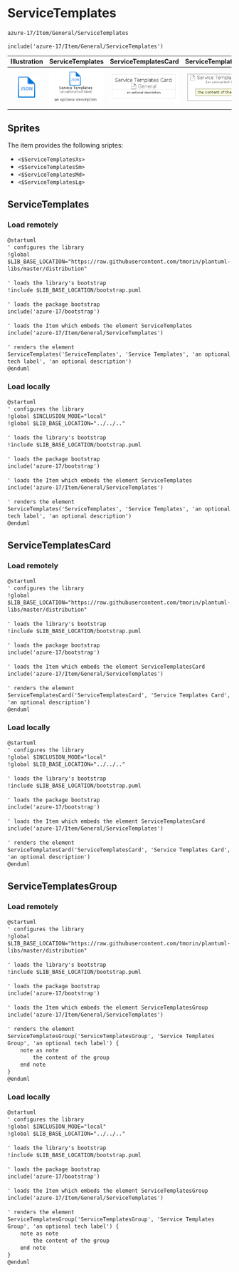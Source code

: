 # ServiceTemplates


```text
azure-17/Item/General/ServiceTemplates
```

```text
include('azure-17/Item/General/ServiceTemplates')
```



| Illustration | ServiceTemplates | ServiceTemplatesCard | ServiceTemplatesGroup |
| :---: | :---: | :---: | :---: |
| ![illustration for Illustration](../../../azure-17/Item/General/ServiceTemplates.png) | ![illustration for ServiceTemplates](../../../azure-17/Item/General/ServiceTemplates.Local.png) | ![illustration for ServiceTemplatesCard](../../../azure-17/Item/General/ServiceTemplatesCard.Local.png) | ![illustration for ServiceTemplatesGroup](../../../azure-17/Item/General/ServiceTemplatesGroup.Local.png) |



## Sprites
The item provides the following sriptes:

- `<$ServiceTemplatesXs>`
- `<$ServiceTemplatesSm>`
- `<$ServiceTemplatesMd>`
- `<$ServiceTemplatesLg>`





## ServiceTemplates

### Load remotely
```plantuml
@startuml
' configures the library
!global $LIB_BASE_LOCATION="https://raw.githubusercontent.com/tmorin/plantuml-libs/master/distribution"

' loads the library's bootstrap
!include $LIB_BASE_LOCATION/bootstrap.puml

' loads the package bootstrap
include('azure-17/bootstrap')

' loads the Item which embeds the element ServiceTemplates
include('azure-17/Item/General/ServiceTemplates')

' renders the element
ServiceTemplates('ServiceTemplates', 'Service Templates', 'an optional tech label', 'an optional description')
@enduml
```

### Load locally
```plantuml
@startuml
' configures the library
!global $INCLUSION_MODE="local"
!global $LIB_BASE_LOCATION="../../.."

' loads the library's bootstrap
!include $LIB_BASE_LOCATION/bootstrap.puml

' loads the package bootstrap
include('azure-17/bootstrap')

' loads the Item which embeds the element ServiceTemplates
include('azure-17/Item/General/ServiceTemplates')

' renders the element
ServiceTemplates('ServiceTemplates', 'Service Templates', 'an optional tech label', 'an optional description')
@enduml
```

## ServiceTemplatesCard

### Load remotely
```plantuml
@startuml
' configures the library
!global $LIB_BASE_LOCATION="https://raw.githubusercontent.com/tmorin/plantuml-libs/master/distribution"

' loads the library's bootstrap
!include $LIB_BASE_LOCATION/bootstrap.puml

' loads the package bootstrap
include('azure-17/bootstrap')

' loads the Item which embeds the element ServiceTemplatesCard
include('azure-17/Item/General/ServiceTemplates')

' renders the element
ServiceTemplatesCard('ServiceTemplatesCard', 'Service Templates Card', 'an optional description')
@enduml
```

### Load locally
```plantuml
@startuml
' configures the library
!global $INCLUSION_MODE="local"
!global $LIB_BASE_LOCATION="../../.."

' loads the library's bootstrap
!include $LIB_BASE_LOCATION/bootstrap.puml

' loads the package bootstrap
include('azure-17/bootstrap')

' loads the Item which embeds the element ServiceTemplatesCard
include('azure-17/Item/General/ServiceTemplates')

' renders the element
ServiceTemplatesCard('ServiceTemplatesCard', 'Service Templates Card', 'an optional description')
@enduml
```

## ServiceTemplatesGroup

### Load remotely
```plantuml
@startuml
' configures the library
!global $LIB_BASE_LOCATION="https://raw.githubusercontent.com/tmorin/plantuml-libs/master/distribution"

' loads the library's bootstrap
!include $LIB_BASE_LOCATION/bootstrap.puml

' loads the package bootstrap
include('azure-17/bootstrap')

' loads the Item which embeds the element ServiceTemplatesGroup
include('azure-17/Item/General/ServiceTemplates')

' renders the element
ServiceTemplatesGroup('ServiceTemplatesGroup', 'Service Templates Group', 'an optional tech label') {
    note as note
        the content of the group
    end note
}
@enduml
```

### Load locally
```plantuml
@startuml
' configures the library
!global $INCLUSION_MODE="local"
!global $LIB_BASE_LOCATION="../../.."

' loads the library's bootstrap
!include $LIB_BASE_LOCATION/bootstrap.puml

' loads the package bootstrap
include('azure-17/bootstrap')

' loads the Item which embeds the element ServiceTemplatesGroup
include('azure-17/Item/General/ServiceTemplates')

' renders the element
ServiceTemplatesGroup('ServiceTemplatesGroup', 'Service Templates Group', 'an optional tech label') {
    note as note
        the content of the group
    end note
}
@enduml
```


